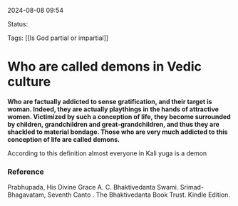 2024-08-08 09:54

Status:

Tags: [[Is God partial or impartial]]

# Who are called demons in Vedic culture

**Who are factually addicted to sense gratification, and their target is woman. Indeed, they are actually playthings in the hands of attractive women. Victimized by such a conception of life, they become surrounded by children, grandchildren and great-grandchildren, and thus they are shackled to material bondage. Those who are very much addicted to this conception of life are called demons.**

According to this definition almost everyone in Kali yuga is a demon  


### Reference

Prabhupada, His Divine Grace A. C. Bhaktivedanta Swami. Srimad-Bhagavatam, Seventh Canto . The Bhaktivedanta Book Trust. Kindle Edition. 